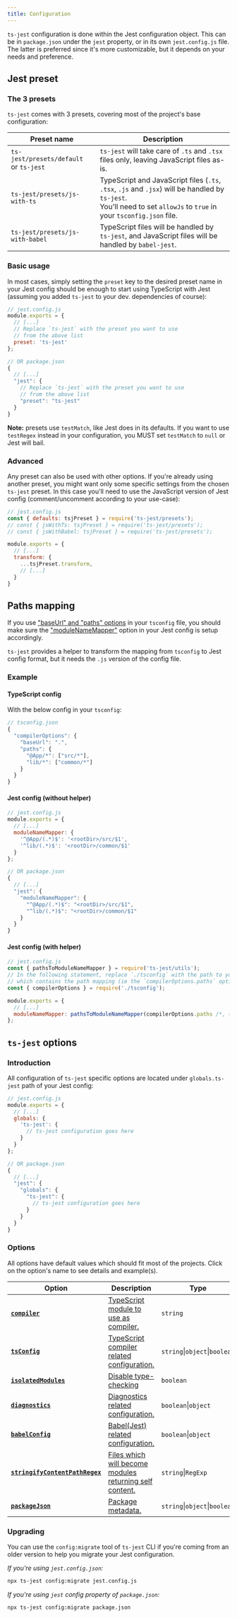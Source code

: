 ```yaml
---
title: Configuration
---
```

`ts-jest` configuration is done within the Jest configuration object. This can be in `package.json` under the `jest` property, or in its own `jest.config.js` file.
The latter is preferred since it's more customizable, but it depends on your needs and preference.

## Jest preset

### The 3 presets

`ts-jest` comes with 3 presets, covering most of the project's base configuration:

| Preset name | Description |
|---|---|
| `ts-jest/presets/default`<br>or `ts-jest` | `ts-jest` will take care of `.ts` and `.tsx` files only, leaving JavaScript files as-is. |
| `ts-jest/presets/js-with-ts` | TypeScript and JavaScript files (`.ts`, `.tsx`, `.js` and `.jsx`) will be handled by `ts-jest`.<br>You'll need to set `allowJs` to `true` in your `tsconfig.json` file. |
| `ts-jest/presets/js-with-babel` | TypeScript files will be handled by `ts-jest`, and JavaScript files will be handled by `babel-jest`. |

### Basic usage

In most cases, simply setting the `preset` key to the desired preset name in your Jest config should be enough to start using TypeScript with Jest (assuming you added `ts-jest` to your dev. dependencies of course):

<div class="row"><div class="col-md-6" markdown="block">

```js
// jest.config.js
module.exports = {
  // [...]
  // Replace `ts-jest` with the preset you want to use
  // from the above list
  preset: 'ts-jest'
};
```

</div><div class="col-md-6" markdown="block">

```js
// OR package.json
{
  // [...]
  "jest": {
    // Replace `ts-jest` with the preset you want to use
    // from the above list
    "preset": "ts-jest"
  }
}
```

</div></div>

**Note:** presets use `testMatch`, like Jest does in its defaults. If you want to use `testRegex` instead in your configuration, you MUST set `testMatch` to `null` or Jest will bail.

### Advanced

Any preset can also be used with other options.
If you're already using another preset, you might want only some specific settings from the chosen `ts-jest` preset.
In this case you'll need to use the JavaScript version of Jest config (comment/uncomment according to your use-case):

```js
// jest.config.js
const { defaults: tsjPreset } = require('ts-jest/presets');
// const { jsWithTs: tsjPreset } = require('ts-jest/presets');
// const { jsWithBabel: tsjPreset } = require('ts-jest/presets');

module.exports = {
  // [...]
  transform: {
    ...tsjPreset.transform,
    // [...]
  }
}
```

## Paths mapping

If you use ["baseUrl" and "paths" options](https://www.typescriptlang.org/docs/handbook/module-resolution.html) in your `tsconfig` file, you should make sure the ["moduleNameMapper"](https://facebook.github.io/jest/docs/en/configuration.html#modulenamemapper-object-string-string) option in your Jest config is setup accordingly.

`ts-jest` provides a helper to transform the mapping from `tsconfig` to Jest config format, but it needs the `.js` version of the config file.

### Example

#### TypeScript config

With the below config in your `tsconfig`:

```js
// tsconfig.json
{
  "compilerOptions": {
    "baseUrl": ".",
    "paths": {
      "@App/*": ["src/*"],
      "lib/*": ["common/*"]
    }
  }
}
```

#### Jest config (without helper)

<div class="row"><div class="col-md-6" markdown="block">

```js
// jest.config.js
module.exports = {
  // [...]
  moduleNameMapper: {
    '^@App/(.*)$': '<rootDir>/src/$1',
    '^lib/(.*)$': '<rootDir>/common/$1'
  }
};
```

</div><div class="col-md-6" markdown="block">

```js
// OR package.json
{
  // [...]
  "jest": {
    "moduleNameMapper": {
      "^@App/(.*)$": "<rootDir>/src/$1",
      "^lib/(.*)$": "<rootDir>/common/$1"
    }
  }
}
```

</div></div>

#### Jest config (with helper)

```js
// jest.config.js
const { pathsToModuleNameMapper } = require('ts-jest/utils');
// In the following statement, replace `./tsconfig` with the path to your `tsconfig` file
// which contains the path mapping (ie the `compilerOptions.paths` option):
const { compilerOptions } = require('./tsconfig');

module.exports = {
  // [...]
  moduleNameMapper: pathsToModuleNameMapper(compilerOptions.paths /*, { prefix: '<rootDir>/' } */ )
};
```

## `ts-jest` options

### Introduction

All configuration of `ts-jest` specific options are located under `globals.ts-jest` path of your Jest config:

<div class="row"><div class="col-md-6" markdown="block">

```js
// jest.config.js
module.exports = {
  // [...]
  globals: {
    'ts-jest': {
      // ts-jest configuration goes here
    }
  }
};
```

</div><div class="col-md-6" markdown="block">

```js
// OR package.json
{
  // [...]
  "jest": {
    "globals": {
      "ts-jest": {
        // ts-jest configuration goes here
      }
    }
  }
}
```

</div></div>

### Options

All options have default values which should fit most of the projects. Click on the option's name to see details and example(s).

| Option | Description | Type | Default |
|---|---|---|---|
| [**`compiler`**][compiler] | [TypeScript module to use as compiler.][compiler] | `string` | `"typescript"` |
| [**`tsConfig`**][tsConfig] | [TypeScript compiler related configuration.][tsConfig] | `string`\|`object`\|`boolean` | _auto_ |
| [**`isolatedModules`**][isolatedModules] | [Disable type-checking][isolatedModules] | `boolean` | `false` |
| [**`diagnostics`**][diagnostics] | [Diagnostics related configuration.][diagnostics] | `boolean`\|`object` | `true` |
| [**`babelConfig`**][babelConfig] | [Babel(Jest) related configuration.][babelConfig] | `boolean`\|`object` | _disabled_ |
| [**`stringifyContentPathRegex`**][stringifyContentPathRegex] | [Files which will become modules returning self content.][stringifyContentPathRegex] | `string`\|`RegExp` | _disabled_ |
| [**`packageJson`**][packageJson] | [Package metadata.][packageJson] | `string`\|`object`\|`boolean` | _auto_ |

### Upgrading

You can use the `config:migrate` tool of `ts-jest` CLI if you're coming from an older version to help you migrate your Jest configuration.

<div class="row"><div class="col-md-6" markdown="block">

_If you're using `jest.config.json`:_

```sh
npx ts-jest config:migrate jest.config.js
```

</div><div class="col-md-6" markdown="block">

_If you're using `jest` config property of `package.json`:_

```sh
npx ts-jest config:migrate package.json
```

</div></div>

[compiler]: compiler.md
[tsConfig]: tsConfig.md
[isolatedModules]: isolatedModules.md
[diagnostics]: diagnostics.md
[babelConfig]: babelConfig.md
[stringifyContentPathRegex]: stringifyContentPathRegex.md
[packageJson]: packageJson.md
